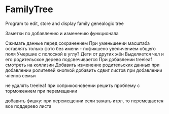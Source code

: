 # FamilyTree
Program to edit, store and display family genealogic tree


Заметки по добавлению и изменению функционала

Сжимать данные перед сохранением
При уменьшении масштаба оставлять только фото без имени - пофикшено увеличением общего поля
Умершие с полоской  в углу?
Дети от других жён
Выделяется чел  и его родительское дерево подсвечивается
При добавлении treeleaf смотреть на коллизии
Добавить изменение родительских данных при добавлении ролителей кнопкой
добавить сдвиг листов при добавлении членов семьи

не удалять treeleaf при соприкосновении
решить проблему с торможением при перемещении

добавить фишку: при перемещении если зажать ктрл, то перемещается все поддерево листа
